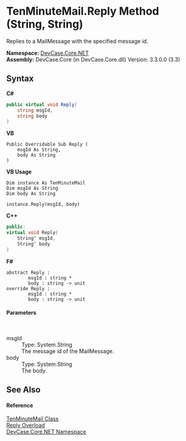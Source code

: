 # TenMinuteMail.Reply Method (String, String)
 

Replies to a MailMessage with the specified message id.

**Namespace:**&nbsp;<a href="N_DevCase_Core_NET">DevCase.Core.NET</a><br />**Assembly:**&nbsp;DevCase.Core (in DevCase.Core.dll) Version: 3.3.0.0 (3.3)

## Syntax

**C#**<br />
``` C#
public virtual void Reply(
	string msgId,
	string body
)
```

**VB**<br />
``` VB
Public Overridable Sub Reply ( 
	msgId As String,
	body As String
)
```

**VB Usage**<br />
``` VB Usage
Dim instance As TenMinuteMail
Dim msgId As String
Dim body As String

instance.Reply(msgId, body)
```

**C++**<br />
``` C++
public:
virtual void Reply(
	String^ msgId, 
	String^ body
)
```

**F#**<br />
``` F#
abstract Reply : 
        msgId : string * 
        body : string -> unit 
override Reply : 
        msgId : string * 
        body : string -> unit 
```


#### Parameters
&nbsp;<dl><dt>msgId</dt><dd>Type: System.String<br />The message id of the MailMessage.</dd><dt>body</dt><dd>Type: System.String<br />The body.</dd></dl>

## See Also


#### Reference
<a href="T_DevCase_Core_NET_TenMinuteMail">TenMinuteMail Class</a><br /><a href="Overload_DevCase_Core_NET_TenMinuteMail_Reply">Reply Overload</a><br /><a href="N_DevCase_Core_NET">DevCase.Core.NET Namespace</a><br />
